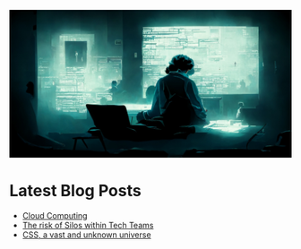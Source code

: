 ![Header](header.jpg)

# Latest Blog Posts

- [Cloud Computing](https://www.abimaelbarea.com/blog/cloud-computing)
- [The risk of Silos within Tech Teams](https://www.abimaelbarea.com/blog/tech-silos)
- [CSS, a vast and unknown universe](https://www.abimaelbarea.com/blog/css)
